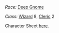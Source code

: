 *Race:* [Deep Gnome](http://dnd5e.wikidot.com/gnome)

*Class:* [Wizard](http://dnd5e.wikidot.com/wizard) 8, [Cleric](http://dnd5e.wikidot.com/cleric) 2

Character Sheet [here](https://www.dndbeyond.com/characters/109833154).